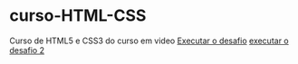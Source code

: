 # curso-HTML-CSS
 Curso de HTML5 e CSS3 do curso em video
 <a href="https://matheusgeovani.github.io/curso-HTML-CSS/desafio004/index.html">Executar o desafio</a>
 <a href="https://matheusgeovani.github.io/curso-HTML-CSS/refazendoDes04/index.html">executar o desafio 2</a>
